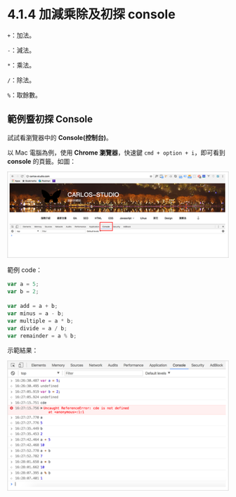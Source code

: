 # 4.1.4 加減乘除及初探 console

`+`：加法。

`-`：減法。

`*`：乘法。

`/`：除法。

`%`：取餘數。

## 範例暨初探 Console

試試看瀏覽器中的 **Console\(控制台\)**。

以 Mac 電腦為例，使用 **Chrome 瀏覽器**，快速鍵 `cmd + option + i`，即可看到 **console** 的頁籤。如圖：

![](../../.gitbook/assets/console.png)

範例 code：

```javascript
var a = 5;
var b = 2;

var add = a + b;
var minus = a - b;
var multiple = a * b;
var divide = a / b;
var remainder = a % b;
```

示範結果：

![](../../.gitbook/assets/console-shi-fan.png)

